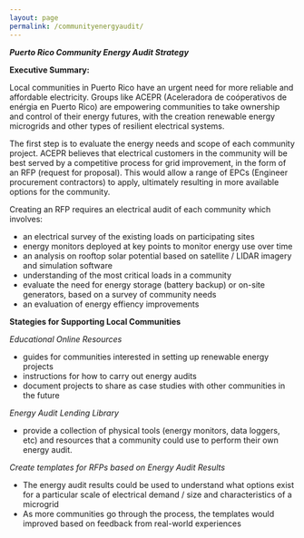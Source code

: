 ```yaml
---
layout: page
permalink: /communityenergyaudit/
---
```



***Puerto Rico Community Energy Audit Strategy***

**Executive Summary:**

Local communities in Puerto Rico have an urgent need for more reliable and affordable electricity. Groups like ACEPR (Aceleradora de coóperativos de enérgia en Puerto Rico) are empowering communities to take ownership and control of their energy futures, with the creation renewable energy microgrids and other types of resilient electrical systems. 

The first step is to evaluate the energy needs and scope of each community project. ACEPR believes that electrical customers in the community will be best served by a competitive process for grid improvement, in the form of an RFP (request for proposal). This would allow a range of EPCs (Engineer procurement contractors) to apply, ultimately resulting in more available options for the community.

Creating an RFP requires an electrical audit of each community which involves:
* an electrical survey of the existing loads on participating sites
* energy monitors deployed at key points to monitor energy use over time
* an analysis on rooftop solar potential based on satellite / LIDAR imagery and simulation software
* understanding of the most critical loads in a community
* evaluate the need for energy storage (battery backup) or on-site generators, based on a survey of community needs
* an evaluation of energy effiency improvements


**Stategies for Supporting Local Communities**

*Educational Online Resources*

* guides for communities interested in setting up renewable energy projects
* instructions for how to carry out energy audits
* document projects to share as case studies with other communities in the future

*Energy Audit Lending Library*
* provide a collection of physical tools (energy monitors, data loggers, etc) and resources that a community could use to perform their own energy audit.

*Create templates for RFPs based on Energy Audit Results*
* The energy audit results could be used to understand what options exist for a particular scale of electrical demand / size and characteristics of a microgrid
* As more communities go through the process, the templates would improved based on feedback from real-world experiences






 
